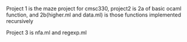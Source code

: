 Project 1 is the maze project for cmsc330, project2 is 2a of basic ocaml function, and 2b(higher.ml and data.ml) is those functions implemented recursively

Project 3 is nfa.ml and regexp.ml

